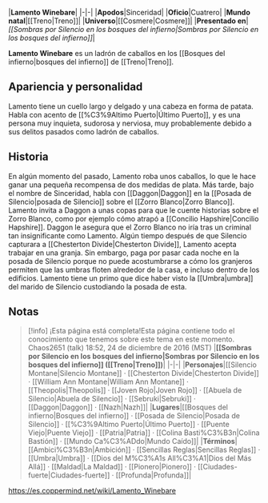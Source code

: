 

|**Lamento Winebare**|
|-|-|
|**Apodos**|Sinceridad|
|**Oficio**|Cuatrero|
|**Mundo natal**|[[Treno\|Treno]]|
|**Universo**|[[Cosmere\|Cosmere]]|
|**Presentado en**|*[[Sombras por Silencio en los bosques del infierno\|Sombras por Silencio en los bosques del infierno]]*|

**Lamento Winebare** es un ladrón de caballos en los [[Bosques del infierno\|bosques del infierno]] de [[Treno\|Treno]].

## Apariencia y personalidad
Lamento tiene un cuello largo y delgado y una cabeza en forma de patata.
Habla con acento de [[%C3%9Altimo Puerto\|Último Puerto]], y es una persona muy inquieta, sudorosa y nerviosa, muy probablemente debido a sus delitos pasados como ladrón de caballos.

## Historia
En algún momento del pasado, Lamento roba unos caballos, lo que le hace ganar una pequeña recompensa de dos medidas de plata.
Más tarde, bajo el nombre de Sinceridad, habla con [[Daggon\|Daggon]] en la [[Posada de Silencio\|posada de Silencio]] sobre el [[Zorro Blanco\|Zorro Blanco]]. Lamento invita a Daggon a unas copas para que le cuente historias sobre el Zorro Blanco, como por ejemplo cómo atrapó a [[Concilio Hapshire\|Concilio Hapshire]]. Daggon le asegura que el Zorro Blanco no iría tras un criminal tan insignificante como Lamento.
Algún tiempo después de que Silencio capturara a [[Chesterton Divide\|Chesterton Divide]], Lamento acepta trabajar en una granja. Sin embargo, paga por pasar cada noche en la posada de Silencio porque no puede acostumbrarse a cómo los granjeros permiten que las umbras floten alrededor de la casa, e incluso dentro de los edificios.
Lamento tiene un primo que dice haber visto la [[Umbra\|umbra]] del marido de Silencio custodiando la posada de esta.

## Notas

> [!info] ¡Esta página está completa!Esta página contiene todo el conocimiento que tenemos sobre este tema en este momento.
Chaos2651 (talk) 18:52, 24 de diciembre de 2016 (MST)
|**[[Sombras por Silencio en los bosques del infierno\|Sombras por Silencio en los bosques del infierno]] ([[Treno\|Treno]])**|
|-|-|
|**Personajes**|[[Silencio Montane\|Silencio Montane]] · [[Chesterton Divide\|Chesterton Divide]] · [[William Ann Montane\|William Ann Montane]] · [[Theopolis\|Theopolis]] · [[Joven Rojo\|Joven Rojo]] · [[Abuela de Silencio\|Abuela de Silencio]] · [[Sebruki\|Sebruki]] · [[Daggon\|Daggon]] · [[Nazh\|Nazh]]|
|**Lugares**|[[Bosques del infierno\|Bosques del infierno]] · [[Posada de Silencio\|Posada de Silencio]] · [[%C3%9Altimo Puerto\|Último Puerto]] · [[Puente Viejo\|Puente Viejo]] · [[Patria\|Patria]] · [[Colina Basti%C3%B3n\|Colina Bastión]] · [[Mundo Ca%C3%ADdo\|Mundo Caído]]|
|**Términos**|[[Ambici%C3%B3n\|Ambición]] · [[Sencillas Reglas\|Sencillas Reglas]] · [[Umbra\|Umbra]] · [[Dios del M%C3%A1s All%C3%A1\|Dios del Más Allá]] · [[Maldad\|La Maldad]] · [[Pionero\|Pionero]] · [[Ciudades-fuerte\|Ciudades-fuerte]] · [[Profunda\|Profunda]]|



https://es.coppermind.net/wiki/Lamento_Winebare
